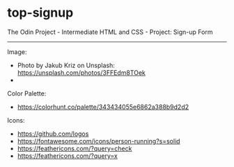 # top-signup
The Odin Project -  Intermediate HTML and CSS - Project: Sign-up Form

___

Image:
- Photo by Jakub Kriz on Unsplash: https://unsplash.com/photos/3FFEdm8TOek
-
  
Color Palette:
- https://colorhunt.co/palette/343434055e6862a388b9d2d2

Icons:
- https://github.com/logos
- https://fontawesome.com/icons/person-running?s=solid
- https://feathericons.com/?query=check
- https://feathericons.com/?query=x
